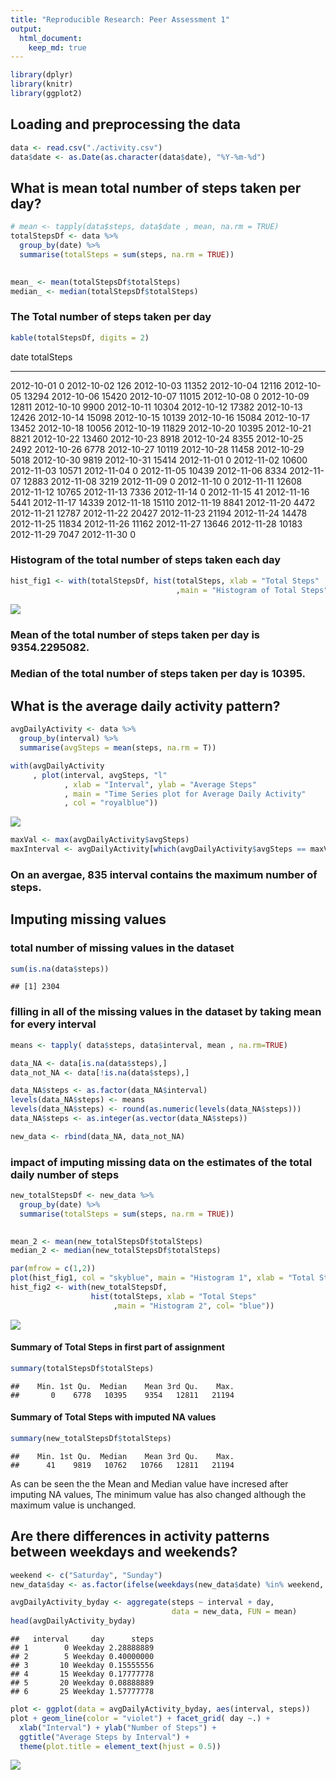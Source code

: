 ```yaml
---
title: "Reproducible Research: Peer Assessment 1"
output: 
  html_document:
    keep_md: true
---
```





```r
library(dplyr)
library(knitr)
library(ggplot2)
```


## Loading and preprocessing the data

```r
data <- read.csv("./activity.csv")
data$date <- as.Date(as.character(data$date), "%Y-%m-%d")
```



## What is mean total number of steps taken per day?

```r
# mean <- tapply(data$steps, data$date , mean, na.rm = TRUE)
totalStepsDf <- data %>%
  group_by(date) %>%
  summarise(totalSteps = sum(steps, na.rm = TRUE))
  

mean_ <- mean(totalStepsDf$totalSteps)
median_ <- median(totalStepsDf$totalSteps)
```

### The Total number of steps taken per day

```r
kable(totalStepsDf, digits = 2)
```



date          totalSteps
-----------  -----------
2012-10-01             0
2012-10-02           126
2012-10-03         11352
2012-10-04         12116
2012-10-05         13294
2012-10-06         15420
2012-10-07         11015
2012-10-08             0
2012-10-09         12811
2012-10-10          9900
2012-10-11         10304
2012-10-12         17382
2012-10-13         12426
2012-10-14         15098
2012-10-15         10139
2012-10-16         15084
2012-10-17         13452
2012-10-18         10056
2012-10-19         11829
2012-10-20         10395
2012-10-21          8821
2012-10-22         13460
2012-10-23          8918
2012-10-24          8355
2012-10-25          2492
2012-10-26          6778
2012-10-27         10119
2012-10-28         11458
2012-10-29          5018
2012-10-30          9819
2012-10-31         15414
2012-11-01             0
2012-11-02         10600
2012-11-03         10571
2012-11-04             0
2012-11-05         10439
2012-11-06          8334
2012-11-07         12883
2012-11-08          3219
2012-11-09             0
2012-11-10             0
2012-11-11         12608
2012-11-12         10765
2012-11-13          7336
2012-11-14             0
2012-11-15            41
2012-11-16          5441
2012-11-17         14339
2012-11-18         15110
2012-11-19          8841
2012-11-20          4472
2012-11-21         12787
2012-11-22         20427
2012-11-23         21194
2012-11-24         14478
2012-11-25         11834
2012-11-26         11162
2012-11-27         13646
2012-11-28         10183
2012-11-29          7047
2012-11-30             0


### Histogram of the total number of steps taken each day

```r
hist_fig1 <- with(totalStepsDf, hist(totalSteps, xlab = "Total Steps"
                                     ,main = "Histogram of Total Steps", col= "skyblue"))
```

![](PA1_template_files/figure-html/unnamed-chunk-74-1.png)<!-- -->


### Mean of the total number of steps taken per day is 9354.2295082.
### Median of the total number of steps taken per day is 10395.


## What is the average daily activity pattern?

```r
avgDailyActivity <- data %>%
  group_by(interval) %>%
  summarise(avgSteps = mean(steps, na.rm = T))
```




```r
with(avgDailyActivity
     , plot(interval, avgSteps, "l"
            , xlab = "Interval", ylab = "Average Steps"
            , main = "Time Series plot for Average Daily Activity"
            , col = "royalblue"))
```

![](PA1_template_files/figure-html/unnamed-chunk-76-1.png)<!-- -->

```r
maxVal <- max(avgDailyActivity$avgSteps)
maxInterval <- avgDailyActivity[which(avgDailyActivity$avgSteps == maxVal),]$interval
```

### On an avergae, 835 interval contains the maximum number of steps.


## Imputing missing values

### total number of missing values in the dataset 

```r
sum(is.na(data$steps))
```

```
## [1] 2304
```

### filling in all of the missing values in the dataset by taking mean for every interval

```r
means <- tapply( data$steps, data$interval, mean , na.rm=TRUE)

data_NA <- data[is.na(data$steps),]
data_not_NA <- data[!is.na(data$steps),]

data_NA$steps <- as.factor(data_NA$interval)
levels(data_NA$steps) <- means
levels(data_NA$steps) <- round(as.numeric(levels(data_NA$steps)))
data_NA$steps <- as.integer(as.vector(data_NA$steps))

new_data <- rbind(data_NA, data_not_NA)
```



### impact of imputing missing data on the estimates of the total daily number of steps


```r
new_totalStepsDf <- new_data %>%
  group_by(date) %>%
  summarise(totalSteps = sum(steps, na.rm = TRUE))
  

mean_2 <- mean(new_totalStepsDf$totalSteps)
median_2 <- median(new_totalStepsDf$totalSteps)

par(mfrow = c(1,2))
plot(hist_fig1, col = "skyblue", main = "Histogram 1", xlab = "Total Steps")
hist_fig2 <- with(new_totalStepsDf, 
                  hist(totalSteps, xlab = "Total Steps"
                       ,main = "Histogram 2", col= "blue"))
```

![](PA1_template_files/figure-html/unnamed-chunk-79-1.png)<!-- -->



#### Summary of Total Steps in first part of assignment 


```r
summary(totalStepsDf$totalSteps)
```

```
##    Min. 1st Qu.  Median    Mean 3rd Qu.    Max. 
##       0    6778   10395    9354   12811   21194
```
#### Summary of Total Steps with imputed NA values

```r
summary(new_totalStepsDf$totalSteps)
```

```
##    Min. 1st Qu.  Median    Mean 3rd Qu.    Max. 
##      41    9819   10762   10766   12811   21194
```
As can be seen the the Mean and Median value have incresed after imputing NA values, The minimum value has also changed although the maximum value is unchanged.



## Are there differences in activity patterns between weekdays and weekends?



```r
weekend <- c("Saturday", "Sunday")
new_data$day <- as.factor(ifelse(weekdays(new_data$date) %in% weekend, "Weekend", "Weekday"))

avgDailyActivity_byday <- aggregate(steps ~ interval + day, 
                                    data = new_data, FUN = mean)
head(avgDailyActivity_byday)
```

```
##   interval     day      steps
## 1        0 Weekday 2.28888889
## 2        5 Weekday 0.40000000
## 3       10 Weekday 0.15555556
## 4       15 Weekday 0.17777778
## 5       20 Weekday 0.08888889
## 6       25 Weekday 1.57777778
```

```r
plot <- ggplot(data = avgDailyActivity_byday, aes(interval, steps))
plot + geom_line(color = "violet") + facet_grid( day ~.) +
  xlab("Interval") + ylab("Number of Steps") + 
  ggtitle("Average Steps by Interval") +
  theme(plot.title = element_text(hjust = 0.5)) 
```

![](PA1_template_files/figure-html/unnamed-chunk-82-1.png)<!-- -->



